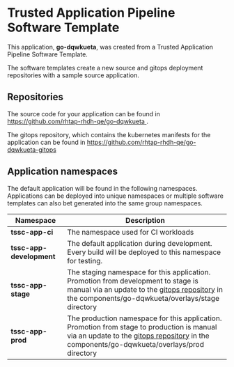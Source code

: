 # Trusted Application Pipeline Software Template

This application, **go-dqwkueta**, was created from a Trusted Application Pipeline Software Template.

The software templates create a new source and gitops deployment repositories with a sample source application. 

## Repositories

The source code for your application can be found in [https://github.com/rhtap-rhdh-qe/go-dqwkueta ](https://github.com/rhtap-rhdh-qe/go-dqwkueta ).
 
The gitops repository, which contains the kubernetes manifests for the application can be found in 
[https://github.com/rhtap-rhdh-qe/go-dqwkueta-gitops ](https://github.com/rhtap-rhdh-qe/go-dqwkueta-gitops ) 

## Application namespaces 

The default application will be found in the following namespaces. Applications can be deployed into unique namespaces or multiple software templates can also bet generated into the same group namespaces.  

|  Namespace   |  Description   |  
| -------- | -------- |
| **tssc-app-ci** | The namespace used for CI workloads |
| **tssc-app-development** | The default application during development. Every build will be deployed to this namespace for testing. |
| **tssc-app-stage** | The staging namespace for this application. Promotion from development to stage is manual via an update to the [gitops repository](https://github.com/rhtap-rhdh-qe/go-dqwkueta-gitops ) in the components/go-dqwkueta/overlays/stage directory |
| **tssc-app-prod** | The production namespace for this application. Promotion from stage to production is manual via an update to the [gitops repository](https://github.com/rhtap-rhdh-qe/go-dqwkueta-gitops ) in the components/go-dqwkueta/overlays/prod directory |